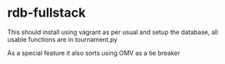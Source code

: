 rdb-fullstack
=============

This should install using vagrant as per usual and setup the database, all usable functions are in tournament.py

As a special feature it also sorts using OMV as a tie breaker